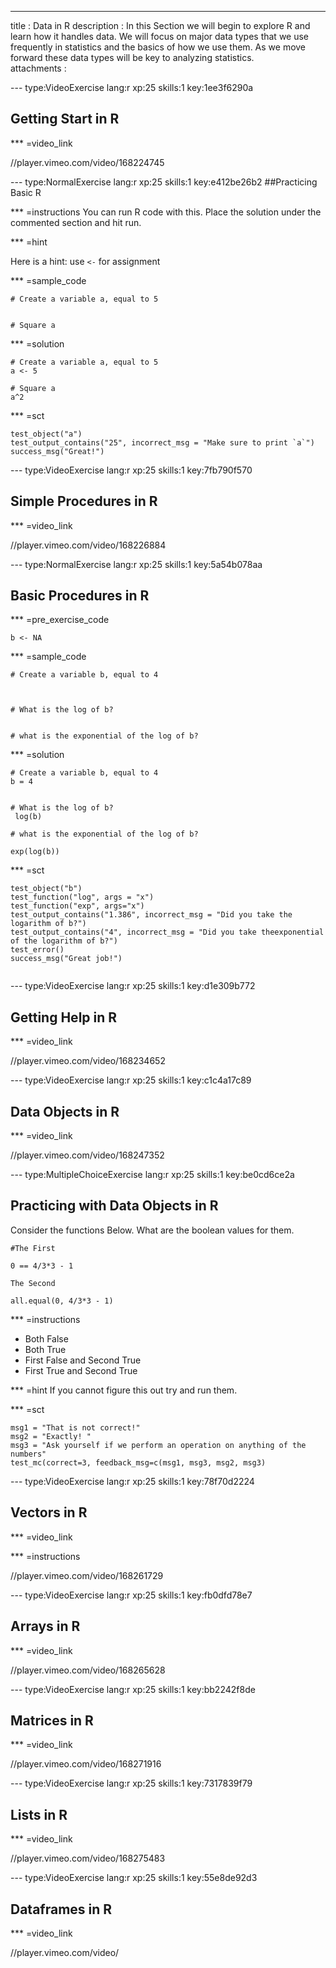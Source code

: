 ---
title       : Data in R
description : In this Section we will begin to explore R and learn how it handles data. We will focus on major data types that we use frequently in statistics and the basics of how we use them. As we move forward these data types will be key to analyzing statistics.  
attachments :


--- type:VideoExercise lang:r xp:25 skills:1   key:1ee3f6290a
## Getting Start in R

*** =video_link

//player.vimeo.com/video/168224745





--- type:NormalExercise lang:r xp:25 skills:1 key:e412be26b2
##Practicing Basic R

*** =instructions
You can run R code with this. Place the solution under the commented section and hit run.

*** =hint

Here is a hint: use `<-` for assignment

*** =sample_code

```{r}
# Create a variable a, equal to 5


# Square a

```

*** =solution

```{r}
# Create a variable a, equal to 5
a <- 5

# Square a
a^2
```

*** =sct
```{r}
test_object("a")
test_output_contains("25", incorrect_msg = "Make sure to print `a`")
success_msg("Great!")
```


--- type:VideoExercise lang:r xp:25 skills:1   key:7fb790f570
## Simple Procedures in R

*** =video_link

//player.vimeo.com/video/168226884



--- type:NormalExercise lang:r xp:25 skills:1 key:5a54b078aa

## Basic Procedures in R

*** =pre_exercise_code
```{r}
b <- NA
```

*** =sample_code

```{r}
# Create a variable b, equal to 4



# What is the log of b?


# what is the exponential of the log of b?

```

*** =solution

```{r}
# Create a variable b, equal to 4
b = 4


# What is the log of b?
 log(b)

# what is the exponential of the log of b?

exp(log(b))
```
*** =sct

```{r}
test_object("b")
test_function("log", args = "x") 
test_function("exp", args="x")
test_output_contains("1.386", incorrect_msg = "Did you take the logarithm of b?")
test_output_contains("4", incorrect_msg = "Did you take theexponential of the logarithm of b?")
test_error()
success_msg("Great job!")


```

--- type:VideoExercise lang:r xp:25 skills:1    key:d1e309b772
## Getting Help in R

*** =video_link

//player.vimeo.com/video/168234652



--- type:VideoExercise lang:r xp:25 skills:1    key:c1c4a17c89
## Data Objects in R

*** =video_link



//player.vimeo.com/video/168247352






--- type:MultipleChoiceExercise lang:r xp:25 skills:1  key:be0cd6ce2a

## Practicing with Data Objects in R


Consider the functions Below. What are the boolean values for them. 

```
#The First

0 == 4/3*3 - 1

The Second

all.equal(0, 4/3*3 - 1)
```


*** =instructions
- Both False
- Both True
- First False and Second True
- First True and Second True


*** =hint
If you cannot figure this out try and run them. 

*** =sct
```{r}
msg1 = "That is not correct!"
msg2 = "Exactly! "
msg3 = "Ask yourself if we perform an operation on anything of the numbers"
test_mc(correct=3, feedback_msg=c(msg1, msg3, msg2, msg3)
```





--- type:VideoExercise lang:r xp:25 skills:1     key:78f70d2224
## Vectors in R

*** =video_link


*** =instructions




//player.vimeo.com/video/168261729

--- type:VideoExercise lang:r xp:25 skills:1      key:fb0dfd78e7
## Arrays in R

*** =video_link



//player.vimeo.com/video/168265628


--- type:VideoExercise lang:r xp:25 skills:1      key:bb2242f8de
## Matrices in R

*** =video_link



//player.vimeo.com/video/168271916


--- type:VideoExercise lang:r xp:25 skills:1      key:7317839f79
## Lists in R

*** =video_link



//player.vimeo.com/video/168275483

--- type:VideoExercise lang:r xp:25 skills:1      key:55e8de92d3
## Dataframes in R

*** =video_link



//player.vimeo.com/video/


